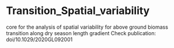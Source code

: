 # Transition_Spatial_variability
core for the analysis of spatial variability for above ground biomass transition along dry season length gradient
Check publication: doi/10.1029/2020GL092001

